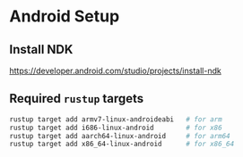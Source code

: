 # Android Setup

## Install NDK

https://developer.android.com/studio/projects/install-ndk

## Required `rustup` targets

```sh
rustup target add armv7-linux-androideabi   # for arm
rustup target add i686-linux-android        # for x86
rustup target add aarch64-linux-android     # for arm64
rustup target add x86_64-linux-android      # for x86_64
```
